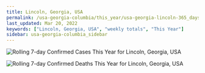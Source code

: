 ```yaml
---
title: Lincoln, Georgia, USA
permalink: /usa-georgia-columbia/this_year/usa-georgia-lincoln-365_days.html
last_updated: Mar 20, 2022
keywords: ["Lincoln, Georgia, USA", "weekly totals", "This Year"]
sidebar: usa-georgia-columbia_sidebar
---
```


![Rolling 7-day Confirmed Cases This Year for Lincoln, Georgia, USA](/covid_tracker/images/graphs/usa-georgia-lincoln-rolling_7_days_confirmed-365_days_graph.png)

![Rolling 7-day Confirmed Deaths This Year for Lincoln, Georgia, USA](/covid_tracker/images/graphs/usa-georgia-lincoln-rolling_7_days_deaths-365_days_graph.png)
